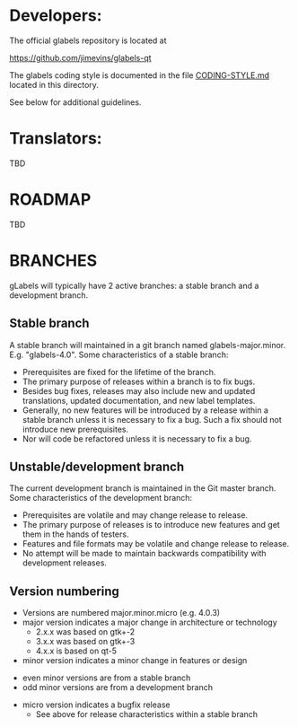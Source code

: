
Developers:
===========

The official glabels repository is located at

  https://github.com/jimevins/glabels-qt

The glabels coding style is documented in the file
[CODING-STYLE.md](CODING-STYLE.md) located in this directory.

See below for additional guidelines.


Translators:
============

TBD


ROADMAP
=======

TBD


BRANCHES
========

gLabels will typically have 2 active branches: a stable branch and a
development branch.


Stable branch
-------------

A stable branch will maintained in a git branch named glabels-major.minor.
E.g. "glabels-4.0".  Some characteristics of a stable branch:

- Prerequisites are fixed for the lifetime of the branch.
- The primary purpose of releases within a branch is to fix bugs.
- Besides bug fixes, releases may also include new and updated translations,
  updated documentation, and new label templates.
- Generally, no new features will be introduced by a release within a
  stable branch unless it is necessary to fix a bug.  Such a fix should not
  introduce new prerequisites.
- Nor will code be refactored unless it is necessary to fix a bug.


Unstable/development branch
---------------------------

The current development branch is maintained in the Git master branch.
Some characteristics of the development branch:

- Prerequisites are volatile and may change release to release.
- The primary purpose of releases is to introduce new features and
  get them in the hands of testers.
- Features and file formats may be volatile and change release to
  release.
- No attempt will be made to maintain backwards compatibility with
  development releases.


Version numbering
-----------------

* Versions are numbered major.minor.micro (e.g. 4.0.3)
* major version indicates a major change in architecture or technology
  - 2.x.x was based on gtk+-2
  - 3.x.x was based on gtk+-3
  - 4.x.x is based on qt-5
* minor version indicates a minor change in features or design
 - even minor versions are from a stable branch
 - odd minor versions are from a development branch
* micro version indicates a bugfix release
  - See above for release characteristics within a stable branch
 
